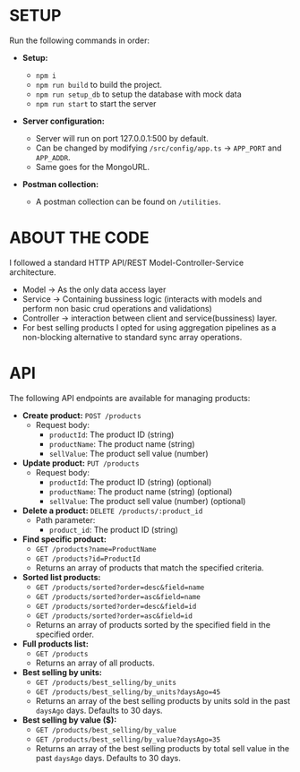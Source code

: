 
# SETUP

Run the following commands in order:

* **Setup:**
    * `npm i`
    * `npm run build` to build the project.
    * `npm run setup_db` to setup the database with mock data
    * `npm run start` to start the server

* **Server configuration:**
    * Server will run on port 127.0.0.1:500 by default.
    * Can be changed by modifying `/src/config/app.ts` -> `APP_PORT` and `APP_ADDR`.
    * Same goes for the MongoURL.

* **Postman collection:**
    * A postman collection can be found on `/utilities`.

# ABOUT THE CODE

I followed a standard HTTP API/REST Model-Controller-Service architecture.
* Model -> As the only data access layer
* Service -> Containing bussiness logic (interacts with models and perform non basic crud operations and validations)
* Controller -> interaction between client and service(bussiness) layer.
* For best selling products I opted for using aggregation pipelines as a non-blocking alternative to standard sync array operations.


# API

The following API endpoints are available for managing products:

* **Create product:** `POST /products`
    * Request body:
        * `productId`: The product ID (string)
        * `productName`: The product name (string)
        * `sellValue`: The product sell value (number)
* **Update product:** `PUT /products`
    * Request body:
        * `productId`: The product ID (string) (optional)
        * `productName`: The product name (string) (optional)
        * `sellValue`: The product sell value (number) (optional)
* **Delete a product:** `DELETE /products/:product_id`
    * Path parameter:
        * `product_id`: The product ID (string)
* **Find specific product:**
    * `GET /products?name=ProductName`
    * `GET /products?id=ProductId`
    * Returns an array of products that match the specified criteria.
* **Sorted list products:**
    * `GET /products/sorted?order=desc&field=name`
    * `GET /products/sorted?order=asc&field=name`
    * `GET /products/sorted?order=desc&field=id`
    * `GET /products/sorted?order=asc&field=id`
    * Returns an array of products sorted by the specified field in the specified order.
* **Full products list:**
    * `GET /products`
    * Returns an array of all products.
* **Best selling by units:**
    * `GET /products/best_selling/by_units`
    * `GET /products/best_selling/by_units?daysAgo=45`
    * Returns an array of the best selling products by units sold in the past `daysAgo` days. Defaults to 30 days.
* **Best selling by value ($):**
    * `GET /products/best_selling/by_value`
    * `GET /products/best_selling/by_value?daysAgo=35`
    * Returns an array of the best selling products by total sell value in the past `daysAgo` days. Defaults to 30 days.